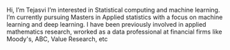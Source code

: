 Hi, I’m Tejasvi
I’m interested in Statistical computing and machine learning. 
I’m currently pursuing Masters in Applied statistics with a focus on machine learning and deep learning. I have been previously involved in applied mathematics research, wrorked as a data professional at financial firms like Moody's, ABC, Value Research, etc

<!---
tejasviy21/tejasviy21 is a ✨ special ✨ repository because its `README.md` (this file) appears on your GitHub profile.
You can click the Preview link to take a look at your changes.
--->
